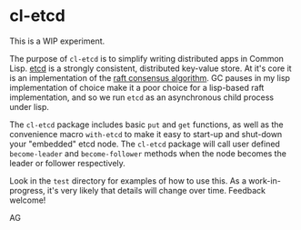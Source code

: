 # cl-etcd

This is a WIP experiment.

The purpose of `cl-etcd` is to simplify writing distributed apps in
Common Lisp.  [etcd](https://etcd.io/) is a strongly consistent,
distributed key-value store.  At it's core it is an implementation of
the [raft consensus
algorithm](https://en.wikipedia.org/wiki/Raft_(algorithm)).  GC pauses
in my lisp implementation of choice make it a poor choice for a
lisp-based raft implementation, and so we run `etcd` as an
asynchronous child process under lisp.

The `cl-etcd` package includes basic `put` and `get` functions, as
well as the convenience macro `with-etcd` to make it easy to start-up
and shut-down your "embedded" etcd node.  The `cl-etcd` package will
call user defined `become-leader` and `become-follower` methods when
the node becomes the leader or follower respectively.

Look in the `test` directory for examples of how to use this.  As a
work-in-progress, it's very likely that details will change over time.
Feedback welcome!

AG
